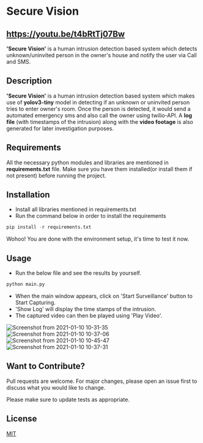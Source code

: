 # Secure Vision
## https://youtu.be/t4bRtTj07Bw

**'Secure Vision'** is a human intrusion detection based system which detects unknown/uninvited person in the owner's house and notify the user via Call and SMS. 

## Description
**'Secure Vision'** is a human intrusion detection based system which makes use of **yolov3-tiny** model in detecting if an unknown or uninvited person tries to enter owner's room. Once the person is detected, it would send a automated emergency sms and also call the owner using twilio-API. A **log file** (with timestamps of the intrusion) along with the **video footage** is also generated for later investigation purposes. 

## Requirements
All the necessary python modules and libraries are mentioned in **requirements.txt** file. Make sure you have them installed(or install them if not present) before running the project.

## Installation
- Install all libraries mentioned in requirements.txt
- Run the command below in order to install the requirements 
 ```python
pip install -r requirements.txt
```

Wohoo! You are done with the environment setup, it's time to test it now.
## Usage
- Run the below file and see the results by yourself.
 ```python
python main.py
```
- When the main window appears, click on 'Start Surveillance' button to Start Capturing.
- 'Show Log' will display the time stamps of the intrusion.
- The captured video can then be played using 'Play Video'. 

![Screenshot from 2021-01-10 10-31-35](https://user-images.githubusercontent.com/62014238/104116094-85ecda00-533b-11eb-8b8c-c54dd97445f6.png)
![Screenshot from 2021-01-10 10-37-06](https://user-images.githubusercontent.com/62014238/104116101-9a30d700-533b-11eb-838e-7937415c22ad.png)
![Screenshot from 2021-01-10 10-45-47](https://user-images.githubusercontent.com/62014238/104116114-c187a400-533b-11eb-870f-d0178f3a9246.png)
![Screenshot from 2021-01-10 10-37-31](https://user-images.githubusercontent.com/62014238/104116108-af0d6a80-533b-11eb-9ea1-d23ee76b4888.png)
## Want to Contribute?
Pull requests are welcome. For major changes, please open an issue first to discuss what you would like to change.

Please make sure to update tests as appropriate.

## License
[MIT](https://choosealicense.com/licenses/mit/)
